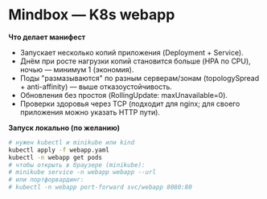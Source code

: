 # Mindbox — K8s webapp

**Что делает манифест**
- Запускает несколько копий приложения (Deployment + Service).
- Днём при росте нагрузки копий становится больше (HPA по CPU), ночью — минимум 1 (экономия).
- Поды "размазываются" по разным серверам/зонам (topologySpread + anti-affinity) — выше отказоустойчивость.
- Обновления без простоя (RollingUpdate: maxUnavailable=0).
- Проверки здоровья через TCP (подходит для nginx; для своего приложения можно указать HTTP пути).

**Запуск локально (по желанию)**
```bash
# нужен kubectl и minikube или kind
kubectl apply -f webapp.yaml
kubectl -n webapp get pods
# чтобы открыть в браузере (minikube):
# minikube service -n webapp webapp --url
# или портфорвардинг:
# kubectl -n webapp port-forward svc/webapp 8080:80
